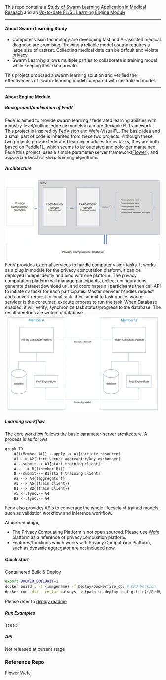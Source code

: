 This repo contains a <u>Study of Swarm Learning Application in Medical Reseach</u> and an <u>Up-to-date FL/SL Learning Engine Module</u>
___
#### About Swarm Learning Study
- Computer vision technology are developing fast and AI-assisted medical diagnose are promising. Training a reliable model usually requires a large size of dataset. Collecting medical data can be diffcult and violate privacy.
- Swarm Learning allows multiple parties to collaborate in training model while keeping their data private.

This project proposed a swarm learning solution and verified the effectiveness of swarm-learning model compared with centralized model.


___
#### About Engine Module 

##### Background/motivation of FedV
FedV is aimed to provide swarm learning / federated learning abilities with industry-level/cutting-edge cv models in a more flexiable FL framework.
This project is inspired by  [FedVision](https://github.com/FederatedAI/FedVision) and [Wefe](https://github.com/tianmiantech/WeFe)-VisualFL. The basic idea and a small part of code is inherited from these two projects. Although these two projects provide federated learning modules for cv tasks, they are both based on PaddleFL, which seems to be outdated and nolonger mantained. FedV(this project) uses a simple parameter-server framework([Flower]((https://github.com/adap/flower))), and supports a batch of deep learning algorithms.
##### Architecture
![arch](./VisualFederated/arch.JPG)
FedV provides external services to handle computer vision tasks. It works as a plug in module for the privacy computation platform. It can be deployed independently and bind with one platform. The privacy computation platform will manage participants, collect configurations, generate dataset download url, and coordinates all participants then call API to initiate cv tasks for each participates. 
Master servicer handles request and convert request to local task. then submit to task queue. worker servicer is the consumer, execute process to run the task. When Database enabled, it will verify, synchronize task status/progress to the database. The results/metrics are writen to database.
![arch](./VisualFederated/arch2.JPG)
##### Learning workflow

The core workflow follows the basic parameter-server architecture.
A process is as follows
```mermaid
graph TD
    A(((Member A))) --apply--> A1[initiate resource]
    A1 --> A2[start secure aggreagtor/key exchanger]
    A --submit--> A3[start training client]
    A -..-> B(((Member B)))
    B --submit--> B1[start training client]
    A2 --> A4{{aggregator}}
    A3 --> A5{{train client}}
    B1 --> B2{{train client}}
    A5 <-.sync.-> A4
    B2 <-.sync.-> A4
```


Fedv also provides APIs to converage the whole lifecycle of trained models, such as validation workflow and inference workflow.

At current stage,
- The Privacy Compuating Platform is not open sourced. Please use [Wefe](https://github.com/tianmiantech/WeFe) platform as a reference of privacy compuation platform.
- Features/functions which works with Privacy Computation Platform, such as dynamic aggregator are not included now.



##### Quick start
Containered Build & Deploy
```bash
export DOCKER_BUILDKIT=1
docker build . -t {imagename} -f Deploy/Dockerfile_cpu # CPU Version
docker run -dit --restart=always -v {path to deploy_config.file}:/FedV/deploy_config.yml -v {path to db_config.file}:/FedV/config.properties --network=host --name FedV-Service {imagename}
```
Please refer to [deploy readme](./Deploy/README.md)

##### Run Examples
TODO

##### API
Not released at current stage

### Reference Repo
[Flower](https://github.com/adap/flower)
[Wefe](https://github.com/tianmiantech/WeFe)

